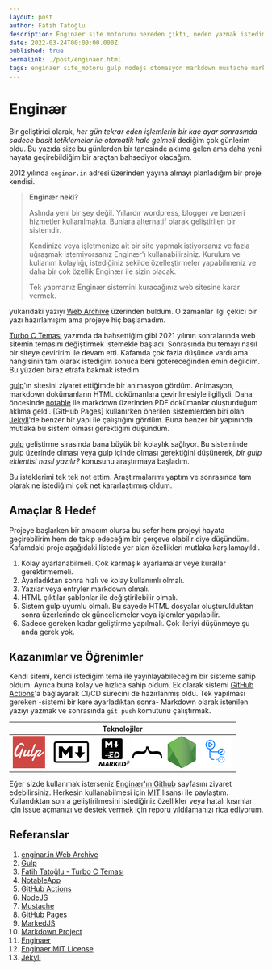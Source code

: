 ```yaml
---
layout: post
author: Fatih Tatoğlu
description: Enginaer site motorunu nereden çıktı, neden yazmak istedim, neleri başardım ve başıma neler geldi.
date: 2022-03-24T00:00:00.000Z
published: true
permalink: ./post/enginaer.html
tags: enginaer site_motoru gulp nodejs otomasyon markdown mustache markedjs
---
```


# Enginær

Bir geliştirici olarak, *her gün tekrar eden işlemlerin bir kaç ayar sonrasında sadece basit tetiklemeler ile otomatik hale gelmeli* dediğim çok günlerim oldu. Bu yazıda size bu günlerden bir tanesinde aklıma gelen ama daha yeni hayata geçirebildiğim bir araçtan bahsediyor olacağım.

2012 yılında `enginar.in` adresi üzerinden yayına almayı planladığım bir proje kendisi.

> **Enginær neki?**
>
> Aslında yeni bir şey değil. Yıllardır wordpress, blogger ve benzeri hizmetler kullanılmakta. Bunlara alternatif olarak geliştirilen bir sistemdir.
>
> Kendinize veya işletmenize ait bir site yapmak istiyorsanız ve fazla uğraşmak istemiyorsanız Enginær'ı kullanabilirsiniz. Kurulum ve kullanım kolaylığı, istediğiniz şekilde özelleştirmeler yapabilmeniz ve daha bir çok özellik Enginær ile sizin olacak.
>
> Tek yapmanız Enginær sistemini kuracağınız web sitesine karar vermek.

yukarıdaki yazıyı [Web Archive][1] üzerinden buldum. O zamanlar ilgi çekici bir yazı hazırlamışım ama projeye hiç başlamadım.

[Turbo C Teması][3] yazımda da bahsettiğim gibi 2021 yılının sonralarında web sitemin temasını değiştirmek istemekle başladı. Sonrasında bu temayı nasıl bir siteye çeviririm ile devam etti. Kafamda çok fazla düşünce vardı ama hangisinin tam olarak istediğim sonuca beni götereceğinden emin değildim. Bu yüzden biraz etrafa bakmak istedim.

[gulp][2]'ın sitesini ziyaret ettiğimde bir animasyon gördüm. Animasyon, markdown dokümanların HTML dokümanlara çevirilmesiyle ilgiliydi. Daha öncesinde [notable][4] ile markdown üzerinden PDF dokümanlar oluşturduğum aklıma geldi. [GitHub Pages] kullanırken önerilen sistemlerden biri olan [Jekyll][13]'de benzer bir yapı ile çalıştığını gördüm. Buna benzer bir yapınında mutlaka bu sistem olması gerektiğini düşündüm.

[gulp][2] geliştirme sırasında bana büyük bir kolaylık sağlıyor. Bu sisteminde gulp üzerinde olması veya gulp içinde olması gerektiğini düşünerek, *bir gulp eklentisi nasıl yazılır?* konusunu araştırmaya başladım.

Bu isteklerimi tek tek not ettim. Araştırmalarımı yaptım ve sonrasında tam olarak ne istediğimi çok net kararlaştırmış oldum.

## Amaçlar & Hedef

Projeye başlarken bir amacım olursa bu sefer hem projeyi hayata geçirebilirim hem de takip edeceğim bir çerçeve olabilir diye düşündüm. Kafamdaki proje aşağıdaki listede yer alan özellikleri mutlaka karşılamayıldı.

1. Kolay ayarlanabilmeli. Çok karmaşık ayarlamalar veye kurallar gerektirmemeli.
2. Ayarladıktan sonra hızlı ve kolay kullanımlı olmalı.
3. Yazılar veya entryler markdown olmalı.
4. HTML çıktılar şablonlar ile değiştirilebilir olmalı.
5. Sistem gulp uyumlu olmalı. Bu sayede HTML dosyalar oluşturulduktan sonra üzerlerinde ek güncellemeler veya işlemler yapılabilir.
6. Sadece gereken kadar geliştirme yapılmalı. Çok ileriyi düşünmeye şu anda gerek yok.

## Kazanımlar ve Öğrenimler

Kendi sitemi, kendi istediğim tema ile yayınlayabileceğim bir sisteme sahip oldum. Ayrıca buna kolay ve hızlıca sahip oldum. Ek olarak sistemi [GitHub Actions][5]'a bağlayarak CI/CD sürecini de hazırlanmış oldu. Tek yapılması gereken -sistemi bir kere ayarladıktan sonra- Markdown olarak istenilen yazıyı yazmak ve sonrasında `git push` komutunu çalıştırmak.

| Teknolojiler |
|-|
| ![Gulp](../image/logo-gulp.png "Gulp") ![Markdown](../image/logo-markdown.png "Markdown") ![MarkedJS](../image/logo-markedjs.png "MarkedJS") ![Mustache](../image/logo-mustache.png "Mustache") ![NodeJS](../image/logo-nodejs.png "NodeJS") ![GitHub Actions](../image/logo-github-actions.png "GitHub Actions") |

Eğer sizde kullanmak isterseniz [Enginær'ın Github][12] sayfasını ziyaret edebilirsiniz. Herkesin kullanabilmesi için [MIT][13] lisansı ile paylaştım. Kullandıktan sonra geliştirilmesini istediğiniz özellikler veya hatalı kısımlar için issue açmanızı ve destek vermek için reporu yıldılamanızı rica ediyorum.

## Referanslar

1. [enginar.in Web Archive][1]
2. [Gulp][2]
3. [Fatih Tatoğlu - Turbo C Teması][3]
4. [NotableApp][4]
5. [GitHub Actions][5]
6. [NodeJS][6]
7. [Mustache][7]
8. [GitHub Pages][8]
9. [MarkedJS][9]
10. [Markdown Project][10]
11. [Enginaer][11]
12. [Enginaer MIT License][12]
13. [Jekyll][13]

[1]: https://web.archive.org/web/20120520021450/http://enginar.in/
[2]: https://gulpjs.com/
[3]: https://blog.tatoglu.net/post/turboc-blog-theme.html
[4]: https://notable.app/
[5]: https://github.com/features/actions
[6]: https://nodejs.org/en/
[7]: https://mustache.github.io/
[8]: https://pages.github.com/
[9]: https://marked.js.org/
[10]: https://daringfireball.net/projects/markdown/
[11]: https://github.com/fatihtatoglu/enginaer
[12]: https://github.com/fatihtatoglu/enginaer/blob/master/LICENSE
[13]: https://jekyllrb.com/
